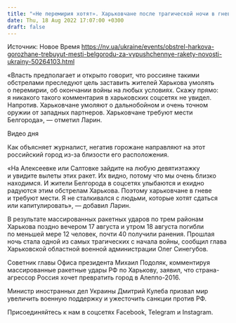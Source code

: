 ```yaml
---
title: "«Не перемирия хотят». Харьковчане после трагической ночи в гневе: требуют от Запада оружие и мести Белгороду — журналист"
date: Thu, 18 Aug 2022 17:07:00 +0300
draft: false
---
```

Источник: Новое Время https://nv.ua/ukraine/events/obstrel-harkova-gorozhane-trebuyut-mesti-belgorodu-za-vypushchennye-rakety-novosti-ukrainy-50264103.html


«Власть предполагает и открыто говорит, что россияне такими обстрелами преследуют цель заставить жителей Харькова умолять о перемирии, об окончании войны на любых условиях. Скажу прямо: я никакого такого комментария в харьковских соцсетях не увидел. Напротив. Харьковчане умоляют о дальнобойном и очень точном оружии от западных партнеров. Харьковчане требуют мести Белгорода», — отметил Ларин.

 Видео дня   

Как объясняет журналист, негатив горожане направляют на этот российский город из-за близости его расположения.

«На Алексеевке или Салтовке зайдите на любую девятиэтажку и увидите вылеты этих ракет. Их видно, потому что мы очень близко находимся. И жители Белгорода в соцсетях улыбаются и ехидно радуются этим обстрелам Харькова. Поэтому харьковчане в гневе и требуют мести. Я не сталкивался с людьми, которые хотят сдаться или капитулировать», — добавил Ларин.

В результате массированных ракетных ударов по трем районам Харькова поздно вечером 17 августа и утром 18 августа погибли по меньшей мере 12 человек, почти 40 получили ранения. Прошлая ночь стала одной из самых трагических с начала войны, сообщил глава Харьковской областной военной администрации Олег Синегубов.

Советник главы Офиса президента Михаил Подоляк, комментируя массированные ракетные удары РФ по Харькову, заявил, что страна-агрессор Россия хочет превратить город в Алеппо-2016.

Министр иностранных дел Украины Дмитрий Кулеба призвал мир увеличить военную поддержку и ужесточить санкции против РФ.

Присоединяйтесь к нам в соцсетях Facebook, Telegram и Instagram.
